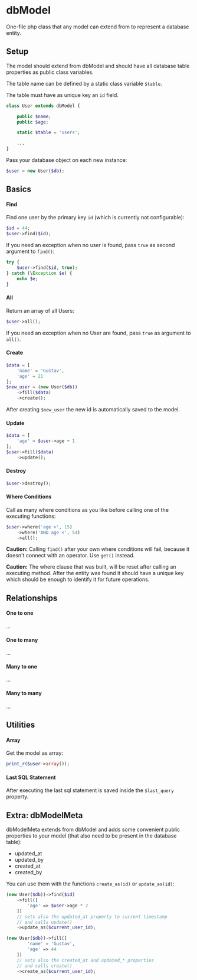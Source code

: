 # dbModel

One-file php class that any model can extend from to represent a database entity.

## Setup

The model should extend from dbModel and should have all database table properties as public class variables.

The table name can be defined by a static class variable `$table`.

The table must have as unique key an `id` field.

```php
class User extends dbModel {

    public $name;
    public $age;

    static $table = 'users';

    ...
}
```

Pass your database object on each new instance:

```php
$user = new User($db);
```

## Basics

#### Find

Find one user by the primary key `id` (which is currently not configurable):

```php
$id = 44;
$user->find($id);
```

If you need an exception when no user is found, pass `true` as second argument to `find()`:

```php
try {
    $user->find($id, true);
} catch (\Exception $e) {
    echo $e;
}
```

#### All

Return an array of all Users:

```php
$user->all();
```

If you need an exception when no User are found, pass `true` as argument to `all()`.

#### Create

```php
$data = [
    'name' = 'Gustav',
    'age' = 21
];
$new_user = (new User($db))
    ->fill($data)
    ->create();
```

After creating `$new_user` the new id is automatically saved to the model.

#### Update

```php
$data = [
    'age' = $user->age + 1
];
$user->fill($data)
    ->update();
```

#### Destroy

```php
$user->destroy();
```

#### Where Conditions

Call as many where conditions as you like before calling one of the executing functions:

```php
$user->where('age >', 15)
    ->where('AND age <', 54)
    ->all();
```

**Caution:** Calling `find()` after your own where conditions will fail, because it doesn't connect with an operator. Use `get()` instead.

**Caution:** The where clause that was built, will be reset after calling an executing method. After the entity was found it should have a unique key which should be enough to identify it for future operations.

## Relationships

#### One to one

...

#### One to many

...

#### Many to one

...

#### Many to many

...

## Utilities

#### Array

Get the model as array:

```php
print_r($user->array());
```

#### Last SQL Statement

After executing the last sql statement is saved inside the `$last_query` property.

## Extra: dbModelMeta

dbModelMeta extends from dbModel and adds some convenient public properties to your model (that also need to be present in the database table):

* updated_at
* updated_by
* created_at
* created_by

You can use them with the functions `create_as(id)` or `update_as(id)`:

```php
(new User($db))->find($id)
    ->fill([
        'age' => $user->age * 2
    ])
    // sets also the updated_at property to current timestamp
    // and calls update()
    ->update_as($current_user_id);
```

```php
(new User($db))->fill([
        'name' = 'Gustav',
        'age' => 44
    ])
    // sets also the created_at and updated_* properties
    // and calls create()
    ->create_as($current_user_id);
```
